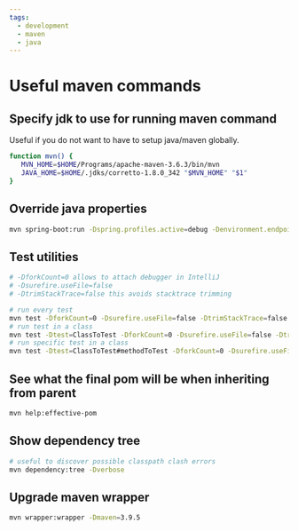 ```yaml
---
tags:
  - development
  - maven
  - java
---
```


# Useful maven commands

## Specify jdk to use for running maven command

Useful if you do not want to have to setup java/maven globally.

```bash
function mvn() {
   MVN_HOME=$HOME/Programs/apache-maven-3.6.3/bin/mvn
   JAVA_HOME=$HOME/.jdks/corretto-1.8.0_342 "$MVN_HOME" "$1"
}
```

## Override java properties

```bash
mvn spring-boot:run -Dspring.profiles.active=debug -Denvironment.endpoint=https://my.company.dev.endpoint.com
```

## Test utilities

```bash
# -DforkCount=0 allows to attach debugger in IntelliJ
# -Dsurefire.useFile=false
# -DtrimStackTrace=false this avoids stacktrace trimming

# run every test
mvn test -DforkCount=0 -Dsurefire.useFile=false -DtrimStackTrace=false
# run test in a class
mvn test -Dtest=ClassToTest -DforkCount=0 -Dsurefire.useFile=false -DtrimStackTrace=false
# run specific test in a class
mvn test -Dtest=ClassToTest#methodToTest -DforkCount=0 -Dsurefire.useFile=false -DtrimStackTrace=false
```

## See what the final pom will be when inheriting from parent

```bash
mvn help:effective-pom
```

## Show dependency tree

```bash
# useful to discover possible classpath clash errors
mvn dependency:tree -Dverbose
```

## Upgrade maven wrapper

```bash
mvn wrapper:wrapper -Dmaven=3.9.5
```
